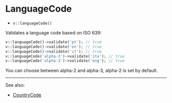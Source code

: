 # LanguageCode

- `v::languageCode()`

Validates a language code based on ISO 639:

```php
v::languageCode()->validate('pt'); // true
v::languageCode()->validate('en'); // true
v::languageCode()->validate('it'); // true
v::languageCode('alpha-3')->validate('ita'); // true
v::languageCode('alpha-3')->validate('eng'); // true
```

You can choose between alpha-2 and alpha-3, alpha-2 is set by default.

***
See also:

  * [CountryCode](CountryCode.md)
